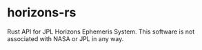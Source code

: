 # horizons-rs

Rust API for JPL Horizons Ephemeris System.
This software is not associated with NASA or JPL in any way.
